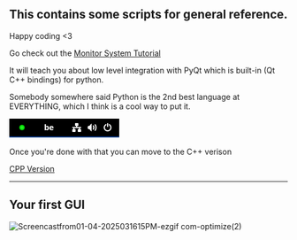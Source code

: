 ## This contains some scripts for general reference. 

Happy coding <3

Go check out the [Monitor System Tutorial](https://github.com/h8d13/LSK---Linux-Starter-Kit/blob/main/scripts/monitorsystem.py)

It will teach you about low level integration with PyQt which is built-in (Qt C++ bindings) for python.

Somebody somewhere said Python is the 2nd best language at EVERYTHING, which I think is a cool way to put it.

![SYSTEMONITOR](/media/capcapcap.PNG)

Once you're done with that you can move to the C++ verison 

[CPP Version](https://github.com/h8d13/LSK---Linux-Starter-Kit/tree/main/scripts/cppversion)

----

## Your first GUI 

![Screencastfrom01-04-2025031615PM-ezgif com-optimize(2)](https://github.com/user-attachments/assets/07bf075b-5ad4-44fc-a046-161fa1a5f850)
